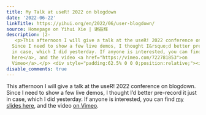 ```yaml
---
title: My Talk at useR! 2022 on blogdown
date: '2022-06-22'
linkTitle: https://yihui.org/en/2022/06/user-blogdown/
source: Homepage on Yihui Xie | 谢益辉
description: |2-
   <p>This afternoon I will give a talk at the useR! 2022 conference on blogdown.
  Since I need to show a few live demos, I thought I&rsquo;d better pre-record it just
  in case, which I did yesterday. If anyone is interested, you can find <a href="https://slides.yihui.org/2022-useR-blogdown.html">my slides
  here</a>, and the video <a href="https://vimeo.com/722781853">on
  Vimeo</a>.</p> <div style="padding:62.5% 0 0 0;position:relative;"><iframe src="https://player.vimeo.com/video/722781853?h=dce631ca60" style="position:absolute;top:0;left:0;width:100%;height:100%;" frameborder="0" allow="autoplay; ...
disable_comments: true
---
```

 <p>This afternoon I will give a talk at the useR! 2022 conference on blogdown.
Since I need to show a few live demos, I thought I&rsquo;d better pre-record it just
in case, which I did yesterday. If anyone is interested, you can find <a href="https://slides.yihui.org/2022-useR-blogdown.html">my slides
here</a>, and the video <a href="https://vimeo.com/722781853">on
Vimeo</a>.</p> <div style="padding:62.5% 0 0 0;position:relative;"><iframe src="https://player.vimeo.com/video/722781853?h=dce631ca60" style="position:absolute;top:0;left:0;width:100%;height:100%;" frameborder="0" allow="autoplay; ...